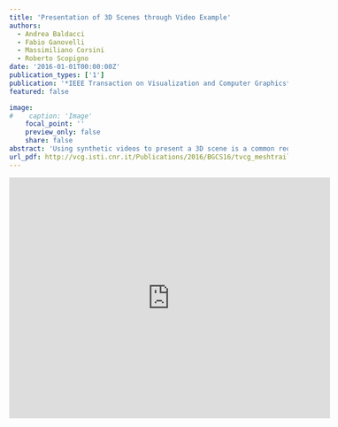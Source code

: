 ```yaml
---
title: 'Presentation of 3D Scenes through Video Example'
authors:
  - Andrea Baldacci
  - Fabio Ganovelli
  - Massimiliano Corsini
  - Roberto Scopigno
date: '2016-01-01T00:00:00Z'
publication_types: ['1']
publication: '*IEEE Transaction on Visualization and Computer Graphics*'
featured: false

image:
#    caption: 'Image'
    focal_point: ''
    preview_only: false
    share: false
abstract: 'Using synthetic videos to present a 3D scene is a common requirement for architects, designers, engineers or Cultural Heritage professionals however it is usually time consuming and, in order to obtain high quality results, the support of a film maker/computer animation expert is necessary. We introduce an alternative approach that takes the 3D scene of interest and an example video as input, and automatically produces a video of the input scene that resembles the given video example. In other words, our algorithm allows the user to ''replicate'' an existing video, on a different 3D scene. We build on the intuition that a video sequence of a static environment is strongly characterized by its optical flow, or, in other words, that two videos are similar if their optical flows are similar. We therefore recast the problem as producing a video of the input scene whose optical flow is similar to the optical flow of the input video. Our intuition is supported by a user-study specifically designed to verify this statement. We have successfully tested our approach on several scenes and input videos, some of which are reported in the accompanying material of this paper.'
url_pdf: http://vcg.isti.cnr.it/Publications/2016/BGCS16/tvcg_meshtrailer.pdf
---
```

<iframe width="580" height="435" src="https://www.youtube.com/embed/9Ltg1DAJhHI" frameborder="0" frameborder="0" allowfullscreen>


